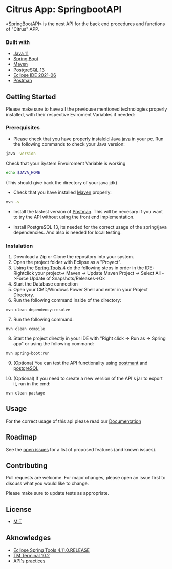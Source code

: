 # Citrus App: SpringbootAPI

«SpringBootAPI» is the nest API for the back end procedures and functions of "Citrus" APP.


### Built with

* [Java 11](https://www.oracle.com/java/technologies/javase-jdk11-downloads.html)
* [Spring Boot](https://spring.io/tools)
* [Maven](https://maven.apache.org/download.cgi)
* [PostgreSQL 13](https://www.enterprisedb.com/downloads/postgres-postgresql-downloads)
* [Eclipse IDE 2021-06](https://www.eclipse.org/downloads/)
* [Postman](https://www.postman.com/)


## Getting Started

Please make sure to have all the previouse mentioned technologies properly installed, with their respective Eviroment Variables if needed:

### Prerequisites


* Please check that you have properly instaleld Java [java](https://www.oracle.com/java/technologies/javase-jdk11-downloads.html) in your pc. Run the following commands to check your Java version:
```sh
java -version
```
Check that your System Envuiroment Variable is working
```bash
echo $JAVA_HOME
```
(This should give back the directory of your java jdk)

* Check that you have installed [Maven](https://maven.apache.org/download.cgi) properly:
```sh
mvn -v
```

* Install the lastest version of [Postman](https://www.postman.com/). This will be necesary if you want to try the API without using the front end implementation.

* Install PostgreSQL 13, its needed for the correct usage of the spring/java dependencies. And also is needed for local testing.

### Instalation
1. Download a Zip or Clone the repository into your system.
2. Open the project folder with Eclipse as a "Proyect".
3. Using the [Spring Tools 4](https://marketplace.eclipse.org/content/spring-tools-4-aka-spring-tool-suite-4) do the following steps in order in the IDE:
    Rightclick your project-> Maven -> Update Maven Project -> Select All ->Force Update of Snapshots/Releases->Ok
4. Start the Database connection
5. Open your CMD/Windows Power Shell and enter in your Project Directory.
6. Run the following command inside of the directory:
```bash
mvn clean dependency:resolve
```
7. Run the following command:
```
mvn clean compile
```
8. Start the project directly in your IDE with "Right click -> Run as -> Spring app" or using the following command:
```bash
mvn spring-boot:run
```
9. (Optiona) You can test the API functionality using [postmant](https://www.postman.com/) and [postgreSQL](https://www.enterprisedb.com/downloads/postgres-postgresql-downloads)

10. (Optional) If you need to create a new version of the API's jar to export it, run in the cmd:
```
mvn clean package
```
## Usage

For the correct usage of this api please read our [Documentation](https://lucid.app/lucidchart/invitations/accept/inv_27ec144e-7ccf-4e62-9d1f-02b0bfe96e3f)

## Roadmap

See the [open issues](https://github.com/Citrus-Software-Solutions/citrus-app-SpringbootAPI/issues) for a list of proposed features (and known issues).

## Contributing
Pull requests are welcome. For major changes, please open an issue first to discuss what you would like to change.

Please make sure to update tests as appropriate.

## License
* [MIT](https://choosealicense.com/licenses/mit/)

## Aknowledges
* [Eclipse Spring Tools 4.11.0.RELEASE](https://marketplace.eclipse.org/content/spring-tools-4-aka-spring-tool-suite-4)
* [TM Terminal 10.2](https://marketplace.eclipse.org/content/tm-terminal) 
* [API's practices](https://www.vinaysahni.com/best-practices-for-a-pragmatic-restful-api#requirements)